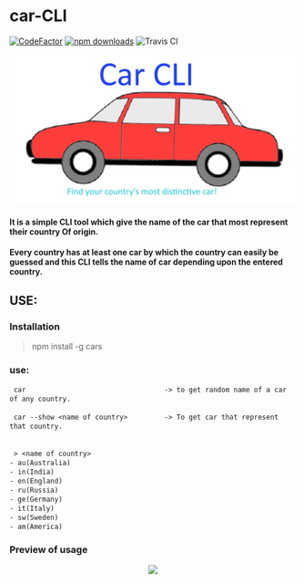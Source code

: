 # car-CLI
[![CodeFactor](https://www.codefactor.io/repository/github/debck/car-cli/badge)](https://www.codefactor.io/repository/github/debck/car-cli)   [![npm downloads](https://img.shields.io/npm/dt/cars.svg)](https://www.npmjs.com/package/cars) ![Travis CI](https://travis-ci.com/debck/car-CLI.svg?branch=master)

![Logo](logo.jpg)

#### It is a simple CLI tool which give the name of the car that most represent their country Of origin.
#### Every country has at least one car by which the country can easily be guessed and this CLI tells the name of car depending upon the entered country.

## USE:

### Installation 
> npm install -g cars

### use:

```
 car                                  -> to get random name of a car of any country.

 car --show <name of country>         -> To get car that represent that country.


 > <name of country>
- au(Australia)
- in(India)
- en(England)
- ru(Russia)
- ge(Germany)
- it(Italy)
- sw(Sweden)
- am(America)	    
```
### Preview of usage
<p align="center">
  <img src="https://user-images.githubusercontent.com/33368759/41203447-95079320-6cf4-11e8-88d7-7810fd4e88db.gif">
 </p>
